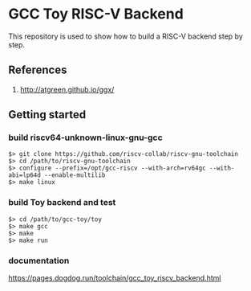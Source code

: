 # GCC Toy RISC-V Backend

This repository is used to show how to build a RISC-V backend step by step. 

## References

1. http://atgreen.github.io/ggx/

## Getting started

### build riscv64-unknown-linux-gnu-gcc

```
$> git clone https://github.com/riscv-collab/riscv-gnu-toolchain
$> cd /path/to/riscv-gnu-toolchain
$> configure --prefix=/opt/gcc-riscv --with-arch=rv64gc --with-abi=lp64d --enable-multilib
$> make linux
```

### build Toy backend and test

```
$> cd /path/to/gcc-toy/toy
$> make gcc
$> make 
$> make run
```

### documentation

https://pages.dogdog.run/toolchain/gcc_toy_riscv_backend.html
